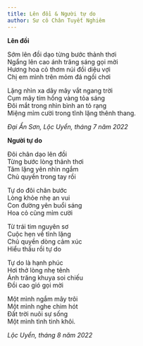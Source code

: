 ```yaml
---
title: Lên đồi & Người tự do
author: Sư cô Chân Tuyết Nghiêm
---
```


<div class="verse"><p><b>Lên đồi</b></p>

<p>Sớm lên đồi dạo từng bước thảnh thơi<br/>
Ngẩng lên cao ánh trăng sáng gọi mời<br/>
Hương hoa cỏ thơm núi đồi diệu vợi<br/>
Chị em mình trên mỏm đá ngồi chơi</p>

<p>Lặng nhìn xa dãy mây vắt ngang trời<br/>
Cụm mây tím hồng vàng tỏa sáng<br/>
Đôi mắt trong nhìn bình an tỏ rạng<br/>
Miệng mỉm cười trong tĩnh lặng thênh thang.</p>
<cite>Đại Ẩn Sơn, Lộc Uyển, tháng 7 năm 2022</cite></div>


<div class="verse"><p><b>Người tự do</b></p>

</p>Đôi chân dạo lên đồi<br/>
Từng bước lòng thảnh thơi<br/>
Tâm lặng yên nhìn ngắm<br/>
Chủ quyền trong tay rồi</p>

<p>Tự do đôi chân bước<br/>
Lòng khỏe nhẹ an vui<br/>
Con đường yên buổi sáng<br/>
Hoa cỏ cũng mỉm cười</p>

<p>Từ trái tim nguyên sơ<br/>
Cuộc hẹn về tĩnh lặng<br/>
Chủ quyền dòng cảm xúc<br/>
Hiểu thấu rồi tự do</p>

<p>Tự do là hạnh phúc<br/>
Hơi thở lòng nhẹ tênh<br/>
Ánh trăng khuya soi chiếu<br/>
Đồi cao gió gọi mời</p>

<p>Một mình ngắm mây trôi<br/>
Một mình nghe chim hót<br/>
Đất trời nuôi sự sống<br/>
Một mình tình tinh khôi.</p>
<cite>Lộc Uyển, tháng 8 năm 2022</cite></div>